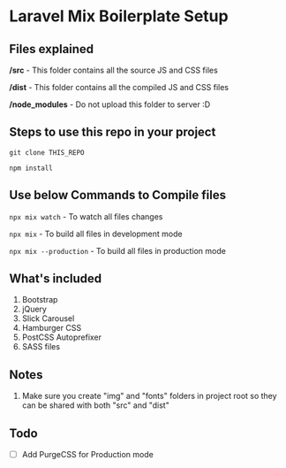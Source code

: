 # Laravel Mix Boilerplate Setup

## Files explained

**/src** - This folder contains all the source JS and CSS files

**/dist** - This folder contains all the compiled JS and CSS files

**/node_modules** - Do not upload this folder to server :D

## Steps to use this repo in your project

`git clone THIS_REPO`

`npm install`

## Use below Commands to Compile files

`npx mix watch` - To watch all files changes

`npx mix` - To build all files in development mode

`npx mix --production` - To build all files in production mode

## What's included

1. Bootstrap
2. jQuery
3. Slick Carousel
4. Hamburger CSS
5. PostCSS Autoprefixer
6. SASS files

## Notes

1. Make sure you create "img" and "fonts" folders in project root so they can be shared with both "src" and "dist"

## Todo

- [ ] Add PurgeCSS for Production mode
